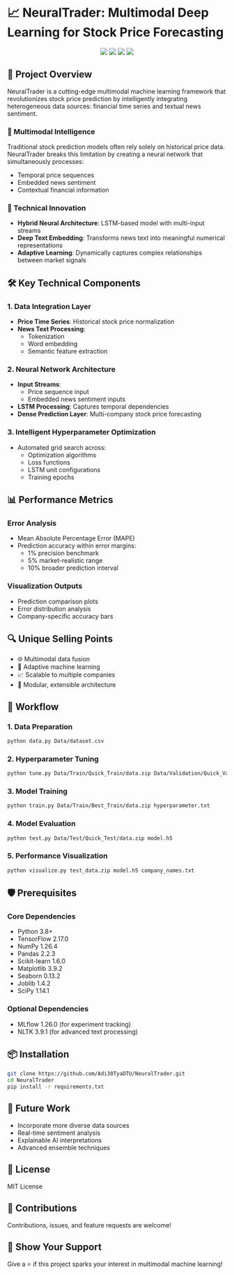 # 📈 NeuralTrader: Multimodal Deep Learning for Stock Price Forecasting

<p align="center">
    <img src="https://img.shields.io/badge/Python-3.9-blue?style=flat-square&logo=python">
    <img src="https://img.shields.io/badge/TensorFlow-2.0-orange?style=flat-square&logo=tensorflow">
    <img src="https://img.shields.io/badge/Multimodal-AI-blueviolet?style=flat-square">
    <img src="https://img.shields.io/badge/Status-Complete-brightgreen?style=flat-square">
</p>

## 🚀 Project Overview

NeuralTrader is a cutting-edge multimodal machine learning framework that revolutionizes stock price prediction by intelligently integrating heterogeneous data sources: financial time series and textual news sentiment.

### 🧠 Multimodal Intelligence
Traditional stock prediction models often rely solely on historical price data. NeuralTrader breaks this limitation by creating a neural network that simultaneously processes:
- Temporal price sequences
- Embedded news sentiment
- Contextual financial information

### 🔬 Technical Innovation
- **Hybrid Neural Architecture**: LSTM-based model with multi-input streams
- **Deep Text Embedding**: Transforms news text into meaningful numerical representations
- **Adaptive Learning**: Dynamically captures complex relationships between market signals

## 🛠 Key Technical Components

### 1. Data Integration Layer
- **Price Time Series**: Historical stock price normalization
- **News Text Processing**: 
  - Tokenization
  - Word embedding
  - Semantic feature extraction

### 2. Neural Network Architecture
- **Input Streams**: 
  - Price sequence input
  - Embedded news sentiment inputs
- **LSTM Processing**: Captures temporal dependencies
- **Dense Prediction Layer**: Multi-company stock price forecasting

### 3. Intelligent Hyperparameter Optimization
- Automated grid search across:
  - Optimization algorithms
  - Loss functions
  - LSTM unit configurations
  - Training epochs

## 📊 Performance Metrics

### Error Analysis
- Mean Absolute Percentage Error (MAPE)
- Prediction accuracy within error margins:
  - 1% precision benchmark
  - 5% market-realistic range
  - 10% broader prediction interval

### Visualization Outputs
- Prediction comparison plots
- Error distribution analysis
- Company-specific accuracy bars

## 🔍 Unique Selling Points
- 🌐 Multimodal data fusion
- 🤖 Adaptive machine learning
- 📈 Scalable to multiple companies
- 🧩 Modular, extensible architecture

## 🚦 Workflow

### 1. Data Preparation
```bash
python data.py Data/dataset.csv
```

### 2. Hyperparameter Tuning
```bash
python tune.py Data/Train/Quick_Train/data.zip Data/Validation/Quick_Validate/data.zip
```

### 3. Model Training
```bash
python train.py Data/Train/Best_Train/data.zip hyperparameter.txt
```

### 4. Model Evaluation
```bash
python test.py Data/Test/Quick_Test/data.zip model.h5
```

### 5. Performance Visualization
```bash
python visualize.py test_data.zip model.h5 company_names.txt
```

## 🛡 Prerequisites

### Core Dependencies
- Python 3.8+
- TensorFlow 2.17.0
- NumPy 1.26.4
- Pandas 2.2.3
- Scikit-learn 1.6.0
- Matplotlib 3.9.2
- Seaborn 0.13.2
- Joblib 1.4.2
- SciPy 1.14.1

### Optional Dependencies
- MLflow 1.26.0 (for experiment tracking)
- NLTK 3.9.1 (for advanced text processing)

## 📦 Installation
```bash
git clone https://github.com/Adi30TyaDTU/NeuralTrader.git
cd NeuralTrader
pip install -r requirements.txt
```

## 🔮 Future Work
- Incorporate more diverse data sources
- Real-time sentiment analysis
- Explainable AI interpretations
- Advanced ensemble techniques

## 📄 License
MIT License

## 🤝 Contributions
Contributions, issues, and feature requests are welcome!

## 🌟 Show Your Support
Give a ⭐️ if this project sparks your interest in multimodal machine learning!


